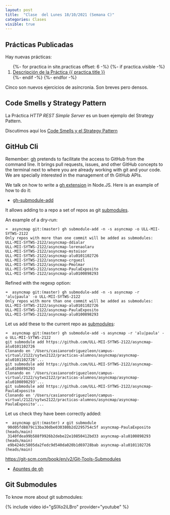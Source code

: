 ```yaml
---
layout: post
title:  "Clase  del Lunes 18/10/2021 (Semana C)"
categories: Clases
visible: true
---
```




## Prácticas Publicadas

Hay nuevas prácticas:

<ol>
{%- for practica in site.practicas offset: 6 -%}
  {%- if practica.visible -%}
<li> 
  <a href="{{ practica.url }}">Descripción de la Práctica {{ practica.title }}</a>
</li>
  {%- endif -%}
{%- endfor -%}
</ol>


Cinco son nuevos ejercicios de asíncronia. Son breves pero densos.

## Code Smells y Strategy Pattern

La Práctica *HTTP REST Simple Server* es un buen ejemplo del Strategy Pattern.

Discutimos aquí los [Code Smells y el Strategy Pattern]({{site.baseurl}}/tema1-introduccion/design)


## GitHub Cli

Remember: [gh](https://cli.github.com/manual/) pretends to facilitate the access to GitHub from the command line. It brings pull requests, issues, and other GitHub concepts to the terminal next to where you are already working with git and your code. We are specially interested in the management of th GitHub APIs.

We  talk on how to write a [gh extension]({{site.baseurl}}/tema1-introduccion/gh#extension) in Node.JS.
Here is an example of how to do it:

* [gh-submodule-add](https://github.com/crguezl/gh-submodule-add)

It allows adding to a repo a set of repos as git [submodules](https://git-scm.com/book/en/v2/Git-Tools-Submodules).

An example of a dry-run:

```
➜  asyncmap git:(master) gh submodule-add -n -s asyncmap -o ULL-MII-SYTWS-2122
Only repos with more than one commit will be added as submodules:
ULL-MII-SYTWS-2122/asyncmap-ddialar
ULL-MII-SYTWS-2122/asyncmap-lorenaolaru
ULL-MII-SYTWS-2122/asyncmap-mstoisor
ULL-MII-SYTWS-2122/asyncmap-alu0101102726
ULL-MII-SYTWS-2122/asyncmap-crguezl
ULL-MII-SYTWS-2122/asyncmap-Pmolmar
ULL-MII-SYTWS-2122/asyncmap-PaulaExposito
ULL-MII-SYTWS-2122/asyncmap-alu0100898293
```

Refined with the regexp option:

```
➜  asyncmap git:(master) gh submodule-add -n -s asyncmap -r 'alu|paula' -o ULL-MII-SYTWS-2122
Only repos with more than one commit will be added as submodules:
ULL-MII-SYTWS-2122/asyncmap-alu0101102726
ULL-MII-SYTWS-2122/asyncmap-PaulaExposito
ULL-MII-SYTWS-2122/asyncmap-alu0100898293
```

Let us add these to the current repo as [submodules](https://git-scm.com/book/en/v2/Git-Tools-Submodules):

```
➜  asyncmap git:(master) gh submodule-add -s asyncmap -r 'alu|paula' -o ULL-MII-SYTWS-2122
git submodule add https://github.com/ULL-MII-SYTWS-2122/asyncmap-alu0101102726
Clonando en '/Users/casianorodriguezleon/campus-virtual/2122/sytws2122/practicas-alumnos/asyncmap/asyncmap-alu0101102726'...
git submodule add https://github.com/ULL-MII-SYTWS-2122/asyncmap-alu0100898293
Clonando en '/Users/casianorodriguezleon/campus-virtual/2122/sytws2122/practicas-alumnos/asyncmap/asyncmap-alu0100898293'...
git submodule add https://github.com/ULL-MII-SYTWS-2122/asyncmap-PaulaExposito
Clonando en '/Users/casianorodriguezleon/campus-virtual/2122/sytws2122/practicas-alumnos/asyncmap/asyncmap-PaulaExposito'...
```

Let us check they have been correctly added:

```
➜  asyncmap git:(master) ✗ git submodule
 90d05fd8879c13ba30dbe030380b2d2295754c5f asyncmap-PaulaExposito (heads/main)
 3140fdea99b588f9926b2debe22e10850412bd33 asyncmap-alu0100898293 (heads/main)
 e9b424dc5805da2fedc9d540da020b1d69728bab asyncmap-alu0101102726 (heads/main)
```

https://git-scm.com/book/en/v2/Git-Tools-Submodules

* [Apuntes de gh]({{site.baseurl}}/tema1-introduccion/gh)

## Git Submodules

To know more about git submodules:

{% include video id="gSlXo2iLBro" provider="youtube" %}
